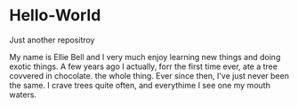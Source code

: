 # Hello-World
Just another repositroy

My name is Ellie Bell and I very much enjoy learning new things and doing exotic things.
A few years ago I actually, forr the first time ever, ate a tree covvered in chocolate. the whole thing. Ever since then, I've just never been the same. I crave trees quite often, and everythime I see one my mouth waters.
